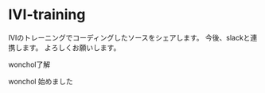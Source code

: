 # IVI-training

IVIのトレーニングでコーディングしたソースをシェアします。
今後、slackと連携します。
よろしくお願いします。

wonchol了解

wonchol 始めました